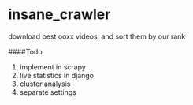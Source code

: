 insane_crawler
==============

download best ooxx videos, and sort them by our rank

####Todo
1. implement in scrapy
2. live statistics in django
3. cluster analysis
4. separate settings
